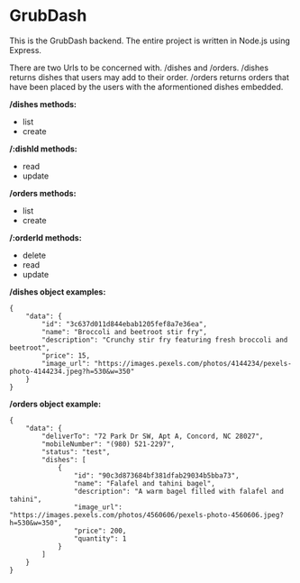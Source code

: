 # GrubDash

This is the GrubDash backend. The entire project is written in Node.js using Express. 

There are two Urls to be concerned with. /dishes and /orders. /dishes returns dishes that users may add to their order. 
/orders returns orders that have been placed by the users with the aformentioned dishes embedded.

**/dishes methods:**
- list
- create

**/:dishId methods:**
- read
- update

**/orders methods:**
- list
- create

**/:orderId methods:**
- delete
- read
- update

**/dishes object examples:**
```
{
    "data": {
        "id": "3c637d011d844ebab1205fef8a7e36ea",
        "name": "Broccoli and beetroot stir fry",
        "description": "Crunchy stir fry featuring fresh broccoli and beetroot",
        "price": 15,
        "image_url": "https://images.pexels.com/photos/4144234/pexels-photo-4144234.jpeg?h=530&w=350"
    }
}
```

**/orders object example:**
```
{
    "data": {
        "deliverTo": "72 Park Dr SW, Apt A, Concord, NC 28027",
        "mobileNumber": "(980) 521-2297",
        "status": "test",
        "dishes": [
            {
                "id": "90c3d873684bf381dfab29034b5bba73",
                "name": "Falafel and tahini bagel",
                "description": "A warm bagel filled with falafel and tahini",
                "image_url": "https://images.pexels.com/photos/4560606/pexels-photo-4560606.jpeg?h=530&w=350",
                "price": 200,
                "quantity": 1
            }
        ]
    }
}
```
